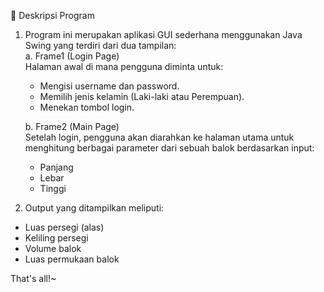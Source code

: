 📌 Deskripsi Program  

1. Program ini merupakan aplikasi GUI sederhana menggunakan Java Swing yang terdiri dari dua tampilan:  
   a. Frame1 (Login Page)  
      Halaman awal di mana pengguna diminta untuk: 
      - Mengisi username dan password.  
      - Memilih jenis kelamin (Laki-laki atau Perempuan).  
      - Menekan tombol login.  

   b. Frame2 (Main Page)  
      Setelah login, pengguna akan diarahkan ke halaman utama untuk menghitung berbagai parameter dari sebuah balok berdasarkan input:  
      - Panjang  
      - Lebar  
      - Tinggi  
      
2. Output yang ditampilkan meliputi:  
- Luas persegi (alas)  
- Keliling persegi  
- Volume balok  
- Luas permukaan balok  

That's all!~
